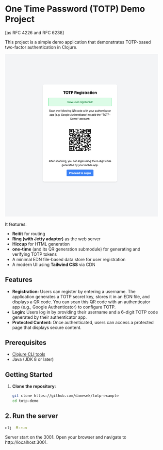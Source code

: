 # One Time Password (TOTP) Demo Project
[as RFC 4226 and RFC 6238] 

This project is a simple demo application that demonstrates TOTP-based two-factor authentication in Clojure.

![Demo Registration](resources/screenshot.png "TOTP Demo Registration")


It features:

- **Reitit** for routing
- **Ring (with Jetty adapter)** as the web server
- **Hiccup** for HTML generation
- **one-time** (and its QR generation submodule) for generating and verifying TOTP tokens
- A minimal EDN file-based data store for user registration
- A modern UI using **Tailwind CSS** via CDN

## Features

- **Registration:** Users can register by entering a username. The application generates a TOTP secret key, stores it in an EDN file, and displays a QR code. You can scan this QR code with an authenticator app (e.g., Google Authenticator) to configure TOTP.
- **Login:** Users log in by providing their username and a 6-digit TOTP code generated by their authenticator app.
- **Protected Content:** Once authenticated, users can access a protected page that displays secure content.

## Prerequisites

- [Clojure CLI tools](https://clojure.org/guides/getting_started)
- Java (JDK 8 or later)

## Getting Started

1. **Clone the repository:**

   ```bash
   git clone https://github.com/damesek/totp-example
   cd totp-demo
   ```

## 2. Run the server

```bash
clj -M:run
```

Server start on the 3001. Open your browser and navigate to http://localhost:3001.


